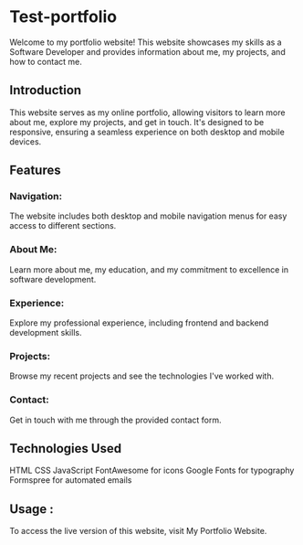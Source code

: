 # Test-portfolio
Welcome to my portfolio website! This website showcases my skills as a Software Developer and provides information about me, my projects, and how to contact me.
## Introduction
This website serves as my online portfolio, allowing visitors to learn more about me, explore my projects, and get in touch. It's designed to be responsive, ensuring a seamless experience on both desktop and mobile devices.

## Features
### Navigation:
The website includes both desktop and mobile navigation menus for easy access to different sections.

### About Me: 
Learn more about me, my education, and my commitment to excellence in software development.

### Experience: 
Explore my professional experience, including frontend and backend development skills.

### Projects: 
Browse my recent projects and see the technologies I've worked with.

### Contact: 
Get in touch with me through the provided contact form.
## Technologies Used
HTML
CSS
JavaScript
FontAwesome for icons
Google Fonts for typography
Formspree for automated emails
## Usage :
To access the live version of this website, visit My Portfolio Website.
